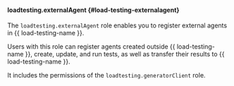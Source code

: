 #### loadtesting.externalAgent {#load-testing-externalagent}

The `loadtesting.externalAgent` role enables you to register external agents in {{ load-testing-name }}.

Users with this role can register agents created outside {{ load-testing-name }}, create, update, and run tests, as well as transfer their results to {{ load-testing-name }}.

It includes the permissions of the `loadtesting.generatorClient` role.